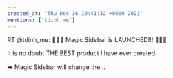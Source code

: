 ```yaml
---
created_at: "Thu Dec 16 19:41:32 +0000 2021"
mentions: ['tdinh_me']
---
```


RT @tdinh_me: 🎊🎊🎊 Magic Sidebar is LAUNCHED!!! 🥳🥳🥳

It is no doubt THE BEST product I have ever created.

➡️ Magic Sidebar will change the…